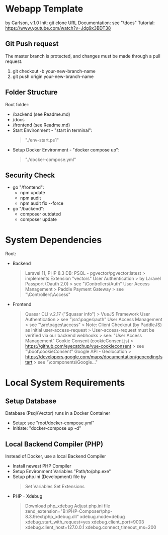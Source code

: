 # Webapp Template
by Carlson, v.1.0
Init: git clone URL
Documentation: see "\docs"
Tutorial: https://www.youtube.com/watch?v=Jdg9x3BDT38

## Git Push request
The master branch is protected, and changes must be made through a pull request.
1. git checkout -b your-new-branch-name
2. git push origin your-new-branch-name

## Folder Structure
Root folder:
   - /backend (see Readme.md)
   - /docs
   - /frontend (see Readme.md)
   - Start Environment - "start in terminal":
      > "./env-start.ps1"
   - Setup Docker Environment - "docker compose up":
      > "./docker-compose.yml"

## Security Check
   - go "/frontend": 
      - npm update
      - npm audit
      - npm audit fix --force
   - go "/backend": 
      - composer outdated
      - composer update

# System Dependencies
Root:
- Backend
   > Laravel 11, PHP 8.3
   > DB: PSQL - pgvector/pgvector:latest 
      > implements Extension "vectors"
   > User Authentication
      > by Laravel Passport (Oauth 2.0)
      > see "\Controllers\Auth\"
   > User Access Management
      > Paddle Payment Gateway
      > see "\Controllers\Access\"
- Frontend 
   > Quasar CLI v.2.17 ("$quasar info") 
      > VueJS Framework
   > User Authentication
      > see "\src\pages\auth\"
   > User Access Management
      > see "\src\pages\access\"
      > Note: Client Checkout (by PaddleJS) as initial user-access-request
         > User-access-request must be verified via our backend webhooks
         > see: "User Access Management"
   > Cookie Consent (cookieConsent.js)
      > https://github.com/eyecatchup/vue-cookieconsent
      > see "\boot\cookieConsent"
   > Google API - Geolocation
      > https://developers.google.com/maps/documentation/geocoding/start
      > see "\components\Google..."

# Local System Requirements
## Setup Database
Database (Psql/Vector) runs in a Docker Container
  - Setup: see "root/docker-compose.yml"
  - Initiate: "docker-compose up -d"

## Local Backend Compiler (PHP)
Instead of Docker, use a local Backend Compiler
   - Install newest PHP Compiler
   - Setup Environment Variables "Path/to/php.exe"
   - Setup php.ini (Development) file by
      > Set Variables
      > Set Extensions
   - PHP - Xdebug
      > Download php_xdebug
      > Adjust php.ini file
         zend_extension="B:\PHP-Composer\php-8.3.9\ext\php_xdebug.dll"
         xdebug.mode=debug
         xdebug.start_with_request=yes
         xdebug.client_port=9003
         xdebug.client_host=127.0.0.1
         xdebug.connect_timeout_ms=200
